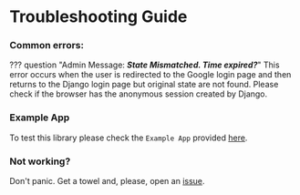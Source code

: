 # Troubleshooting Guide

### Common errors:

??? question "Admin Message: _**State Mismatched. Time expired?**_"
    This error occurs when the user is redirected to the Google login page and then returns to the Django login page but
    original state are not found. Please check if the browser has the anonymous session created by Django.

### Example App

To test this library please check the `Example App` provided [here](https://github.com/megalus/django-microsoft-sso/tree/main/example_microsoft_app).

### Not working?

Don't panic. Get a towel and, please, open an [issue](https://github.com/megalus/django-microsoft-sso/issues).
